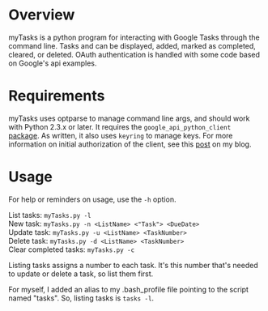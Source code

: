# Overview

myTasks is a python program for interacting with Google Tasks through the command line. Tasks and can be displayed, added, marked as completed, cleared, or deleted. OAuth authentication is handled with some code based on Google's api examples.

# Requirements

myTasks uses optparse to manage command line args, and should work with Python 2.3.x or later. It requires the `google_api_python_client` [package](http://code.google.com/p/google-api-python-client/). As written, it also uses `keyring` to manage keys. For more information on initial authorization of the client, see this [post](http://code.google.com/p/google-api-python-client/) on my blog.

# Usage

For help or reminders on usage, use the `-h` option.  

List tasks: `myTasks.py -l`  
New task: `myTasks.py -n <ListName> <"Task"> <DueDate>`  
Update task: `myTasks.py -u <ListName> <TaskNumber>`  
Delete task: `myTasks.py -d <ListName> <TaskNumber>`   
Clear completed tasks: `myTasks.py -c`  

Listing tasks assigns a number to each task. It's this number that's needed to update or delete a task, so list them first.

For myself, I added an alias to my .bash_profile file pointing to the script named "tasks". So, listing tasks is `tasks -l`. 

